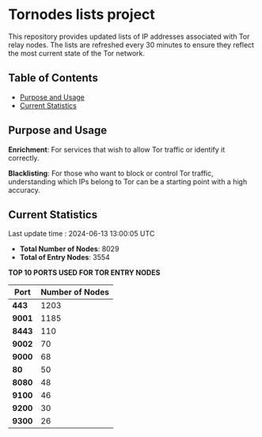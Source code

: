 # Tornodes lists project

This repository provides updated lists of IP addresses associated with Tor relay nodes. The lists are refreshed every 30 minutes to ensure they reflect the most current state of the Tor network.

## Table of Contents

- [Purpose and Usage](#purpose-and-usage)
- [Current Statistics](#current-statistics)


## Purpose and Usage

**Enrichment**: For services that wish to allow Tor traffic or identify it correctly.

**Blacklisting**: For those who want to block or control Tor traffic, understanding which IPs belong to Tor can be a starting point with a high accuracy.

## Current Statistics

Last update time : 2024-06-13 13:00:05 UTC

- **Total Number of Nodes**: 8029
- **Total of Entry Nodes**: 3554

**TOP 10 PORTS USED FOR TOR ENTRY NODES**

| **Port** | **Number of Nodes** |
|------|-----------------|
| **443**   | 1203  |
| **9001**   | 1185  |
| **8443**   | 110  |
| **9002**   | 70  |
| **9000**   | 68  |
| **80**   | 50  |
| **8080**   | 48  |
| **9100**   | 46  |
| **9200**   | 30  |
| **9300**   | 26  |

